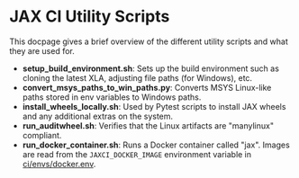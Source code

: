 # JAX CI Utility Scripts

This docpage gives a brief overview of the different utility scripts and what
they are used for.

-   **setup_build_environment.sh**: Sets up the build environment such as
    cloning the latest XLA, adjusting file paths (for Windows), etc.
-   **convert_msys_paths_to_win_paths.py**: Converts MSYS Linux-like paths
    stored in env variables to Windows paths.
-   **install_wheels_locally.sh**: Used by Pytest scripts to install JAX wheels
    and any additional extras on the system.
-   **run_auditwheel.sh**: Verifies that the Linux artifacts are "manylinux"
    compliant.
-   **run_docker_container.sh**: Runs a Docker container called "jax". Images
    are read from the `JAXCI_DOCKER_IMAGE` environment variable in
    [ci/envs/docker.env](https://github.com/jax-ml/jax/blob/main/ci/envs/docker.env).
